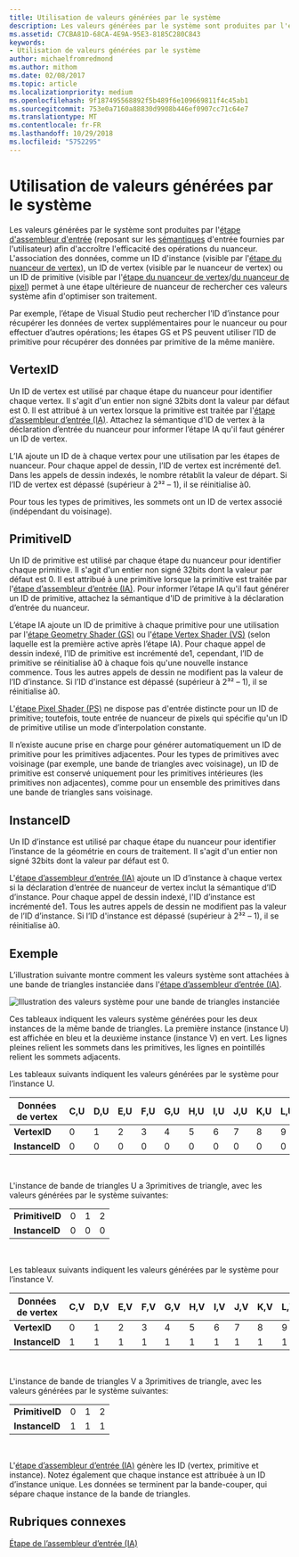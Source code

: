 ```yaml
---
title: Utilisation de valeurs générées par le système
description: Les valeurs générées par le système sont produites par l'étape d'assembleur d'entrée (reposant sur les sémantiques d'entrée fournies par l'utilisateur) afin d'accroître l'efficacité des opérations du nuanceur.
ms.assetid: C7CBA81D-68CA-4E9A-95E3-8185C280C843
keywords:
- Utilisation de valeurs générées par le système
author: michaelfromredmond
ms.author: mithom
ms.date: 02/08/2017
ms.topic: article
ms.localizationpriority: medium
ms.openlocfilehash: 9f187495568892f5b489f6e109669811f4c45ab1
ms.sourcegitcommit: 753e0a7160a88830d9908b446ef0907cc71c64e7
ms.translationtype: MT
ms.contentlocale: fr-FR
ms.lasthandoff: 10/29/2018
ms.locfileid: "5752295"
---
```

# <a name="span-iddirect3dconceptsusingsystem-generatedvaluesspanusing-system-generated-values"></a><span id="direct3dconcepts.using_system-generated_values"></span>Utilisation de valeurs générées par le système


Les valeurs générées par le système sont produites par l'[étape d'assembleur d'entrée](input-assembler-stage--ia-.md) (reposant sur les [sémantiques](https://msdn.microsoft.com/library/windows/desktop/bb509647) d'entrée fournies par l'utilisateur) afin d'accroître l'efficacité des opérations du nuanceur. L'association des données, comme un ID d'instance (visible par l'[étape du nuanceur de vertex](vertex-shader-stage--vs-.md)), un ID de vertex (visible par le nuanceur de vertex) ou un ID de primitive (visible par l'[étape du nuanceur de vertex](geometry-shader-stage--gs-.md)/[du nuanceur de pixel](pixel-shader-stage--ps-.md)) permet à une étape ultérieure de nuanceur de rechercher ces valeurs système afin d'optimiser son traitement.

Par exemple, l’étape de Visual Studio peut rechercher l’ID d’instance pour récupérer les données de vertex supplémentaires pour le nuanceur ou pour effectuer d’autres opérations; les étapes GS et PS peuvent utiliser l’ID de primitive pour récupérer des données par primitive de la même manière.

## <a name="span-idvertexidspanspan-idvertexidspanspan-idvertexidspanvertexid"></a><span id="VertexID"></span><span id="vertexid"></span><span id="VERTEXID"></span>VertexID


Un ID de vertex est utilisé par chaque étape du nuanceur pour identifier chaque vertex. Il s'agit d'un entier non signé 32bits dont la valeur par défaut est 0. Il est attribué à un vertex lorsque la primitive est traitée par l'[étape d’assembleur d’entrée (IA)](input-assembler-stage--ia-.md). Attachez la sémantique d'ID de vertex à la déclaration d’entrée du nuanceur pour informer l’étape IA qu'il faut générer un ID de vertex.

L’IA ajoute un ID de à chaque vertex pour une utilisation par les étapes de nuanceur. Pour chaque appel de dessin, l’ID de vertex est incrémenté de1. Dans les appels de dessin indexés, le nombre rétablit la valeur de départ. Si l’ID de vertex est dépassé (supérieur à 2³² – 1), il se réinitialise à0.

Pour tous les types de primitives, les sommets ont un ID de vertex associé (indépendant du voisinage).

## <a name="span-idprimitiveidspanspan-idprimitiveidspanspan-idprimitiveidspanprimitiveid"></a><span id="PrimitiveID"></span><span id="primitiveid"></span><span id="PRIMITIVEID"></span>PrimitiveID


Un ID de primitive est utilisé par chaque étape du nuanceur pour identifier chaque primitive. Il s'agit d'un entier non signé 32bits dont la valeur par défaut est 0. Il est attribué à une primitive lorsque la primitive est traitée par l'[étape d’assembleur d’entrée (IA)](input-assembler-stage--ia-.md). Pour informer l’étape IA qu'il faut générer un ID de primitive, attachez la sémantique d'ID de primitive à la déclaration d’entrée du nuanceur.

L’étape IA ajoute un ID de primitive à chaque primitive pour une utilisation par l'[étape Geometry Shader (GS)](geometry-shader-stage--gs-.md) ou l'[étape Vertex Shader (VS)](vertex-shader-stage--vs-.md) (selon laquelle est la première active après l’étape IA). Pour chaque appel de dessin indexé, l’ID de primitive est incrémenté de1, cependant, l’ID de primitive se réinitialise à0 à chaque fois qu'une nouvelle instance commence. Tous les autres appels de dessin ne modifient pas la valeur de l’ID d’instance. Si l’ID d'instance est dépassé (supérieur à 2³² – 1), il se réinitialise à0.

L'[étape Pixel Shader (PS)](pixel-shader-stage--ps-.md) ne dispose pas d'entrée distincte pour un ID de primitive; toutefois, toute entrée de nuanceur de pixels qui spécifie qu'un ID de primitive utilise un mode d’interpolation constante.

Il n’existe aucune prise en charge pour générer automatiquement un ID de primitive pour les primitives adjacentes. Pour les types de primitives avec voisinage (par exemple, une bande de triangles avec voisinage), un ID de primitive est conservé uniquement pour les primitives intérieures (les primitives non adjacentes), comme pour un ensemble des primitives dans une bande de triangles sans voisinage.

## <a name="span-idinstanceidspanspan-idinstanceidspanspan-idinstanceidspaninstanceid"></a><span id="InstanceID"></span><span id="instanceid"></span><span id="INSTANCEID"></span>InstanceID


Un ID d’instance est utilisé par chaque étape du nuanceur pour identifier l’instance de la géométrie en cours de traitement. Il s'agit d'un entier non signé 32bits dont la valeur par défaut est 0.

L'[étape d’assembleur d’entrée (IA)](input-assembler-stage--ia-.md) ajoute un ID d’instance à chaque vertex si la déclaration d’entrée de nuanceur de vertex inclut la sémantique d’ID d’instance. Pour chaque appel de dessin indexé, l'ID d’instance est incrémenté de1. Tous les autres appels de dessin ne modifient pas la valeur de l’ID d’instance. Si l’ID d'instance est dépassé (supérieur à 2³² – 1), il se réinitialise à0.

## <a name="span-idexamplespanspan-idexamplespanspan-idexamplespanexample"></a><span id="Example"></span><span id="example"></span><span id="EXAMPLE"></span>Exemple


L’illustration suivante montre comment les valeurs système sont attachées à une bande de triangles instanciée dans l'[étape d’assembleur d’entrée (IA)](input-assembler-stage--ia-.md).

![Illustration des valeurs système pour une bande de triangles instanciée](images/d3d10-ia-example.png)

Ces tableaux indiquent les valeurs système générées pour les deux instances de la même bande de triangles. La première instance (instance U) est affichée en bleu et la deuxième instance (instance V) en vert. Les lignes pleines relient les sommets dans les primitives, les lignes en pointillés relient les sommets adjacents.

Les tableaux suivants indiquent les valeurs générées par le système pour l’instance U.

| Données de vertex    | C,U | D,U | E,U | F,U | G,U | H,U | I,U | J,U | K,U | L,U |
|----------------|-----|-----|-----|-----|-----|-----|-----|-----|-----|-----|
| **VertexID**   | 0   | 1   | 2   | 3   | 4   | 5   | 6   | 7   | 8   | 9   |
| **InstanceID** | 0   | 0   | 0   | 0   | 0   | 0   | 0   | 0   | 0   | 0   |

 

L'instance de bande de triangles U a 3primitives de triangle, avec les valeurs générées par le système suivantes:

|                 |     |     |     |
|-----------------|-----|-----|-----|
| **PrimitiveID** | 0   | 1   | 2   |
| **InstanceID**  | 0   | 0   | 0   |

 

Les tableaux suivants indiquent les valeurs générées par le système pour l’instance V.

| Données de vertex    | C,V | D,V | E,V | F,V | G,V | H,V | I,V | J,V | K,V | L,V |
|----------------|-----|-----|-----|-----|-----|-----|-----|-----|-----|-----|
| **VertexID**   | 0   | 1   | 2   | 3   | 4   | 5   | 6   | 7   | 8   | 9   |
| **InstanceID** | 1   | 1   | 1   | 1   | 1   | 1   | 1   | 1   | 1   | 1   |

 

L'instance de bande de triangles V a 3primitives de triangle, avec les valeurs générées par le système suivantes:

|                 |     |     |     |
|-----------------|-----|-----|-----|
| **PrimitiveID** | 0   | 1   | 2   |
| **InstanceID**  | 1   | 1   | 1   |

 

L'[étape d’assembleur d’entrée (IA)](input-assembler-stage--ia-.md) génère les ID (vertex, primitive et instance). Notez également que chaque instance est attribuée à un ID d’instance unique. Les données se terminent par la bande-couper, qui sépare chaque instance de la bande de triangles.

## <a name="span-idrelated-topicsspanrelated-topics"></a><span id="related-topics"></span>Rubriques connexes


[Étape de l’assembleur d’entrée (IA)](input-assembler-stage--ia-.md)

 

 




